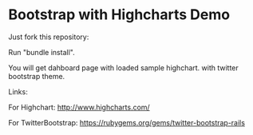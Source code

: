Bootstrap with Highcharts Demo
==============================

Just fork this repository:

Run "bundle install". 

You will get dahboard page with loaded sample highchart. with twitter bootstrap theme.

Links:

For Highchart: http://www.highcharts.com/ 

For TwitterBootstrap: https://rubygems.org/gems/twitter-bootstrap-rails 
